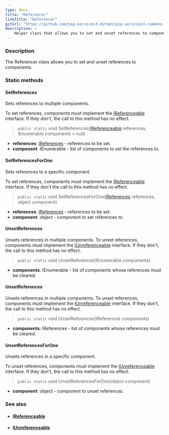 ```yaml
---
type: docs
title: "Referencer"
linkTitle: "Referencer"
gitUrl: "https://github.com/pip-services3-dotnet/pip-services3-commons-dotnet"
description: >
    Helper class that allows you to set and unset references to components.
---
```


### Description

The Referencer class allows you to set and unset references to components.

### Static methods

#### SetReferences
Sets references to multiple components.

To set references, components must implement the [IReferenceable](../ireferenceable) interface.
If they don't, the call to this method has no effect.

> `public static` void SetReferences([IReferenceable](../ireferenceable) references, IEnumerable components = null)

- **references**: [IReferences](../ireferences) - references to be set.
- **component**: IEnumerable - list of components to set the references to.

#### SetReferencesForOne
Sets references to a specific component.

To set references, components must implement the [IReferenceable](../ireferenceable) interface.
If they don't the call to this method has no effect.

> `public static` void SetReferencesForOne([IReferences](../ireferences) references, object component)

- **references**: [IReferences](../ireferences) - references to be set.
- **component**: object - component to set references to.

#### UnsetReferences
Unsets references in multiple components.
To unset references, components must implement the [IUnreferenceable](../iunreferenceable) interface.
If they don't, the call to this method has no effect.

> `public static` void UnsetReferences(IEnumerable components) 

- **components**: IEnumerable - list of components whose references must be cleared.

#### UnsetReferences
Unsets references in multiple components.
To unset references, components must implement the [IUnreferenceable](../iunreferenceable) interface.
If they don't, the call to this method has no effect.

> `public static` void UnsetReferences(IReferences components) 

- **components**: IReferences - list of components whose references must be cleared.

#### UnsetReferencesForOne
Unsets references in a specific component.

To unset references, components must implement the [IUnreferenceable](../iunreferenceable) interface.
If they don't, the call to this method has no effect.

> `public static` void UnsetReferencesForOne(object component) 

- **component**: object - component to unset references.


### See also
- #### [IReferenceable](../ireferenceable)
- #### [IUnreferenceable](../iunreferenceable)
